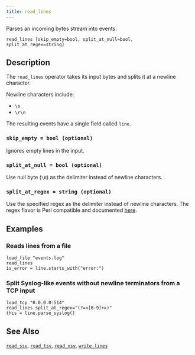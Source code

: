 ```yaml
---
title: read_lines
---
```


Parses an incoming bytes stream into events.

```tql
read_lines [skip_empty=bool, split_at_null=bool, split_at_regex=string]
```

## Description

The `read_lines` operator takes its input bytes and splits it at a newline character.

Newline characters include:

- `\n`
- `\r\n`

The resulting events have a single field called `line`.

### `skip_empty = bool (optional)`

Ignores empty lines in the input.

### `split_at_null = bool (optional)`

Use null byte (`\0`) as the delimiter instead of newline characters.

### `split_at_regex = string (optional)`

Use the specified regex as the delimiter instead of newline characters.
The regex flavor is Perl compatible and documented [here](https://www.boost.org/doc/libs/1_88_0/libs/regex/doc/html/boost_regex/syntax/perl_syntax.html).

## Examples

### Reads lines from a file

```tql
load_file "events.log"
read_lines
is_error = line.starts_with("error:")
```

### Split Syslog-like events without newline terminators from a TCP input

```tql
load_tcp "0.0.0.0:514"
read_lines split_at_regex="(?=<[0-9]+>)"
this = line.parse_syslog()
```

## See Also

[`read_ssv`](/reference/operators/read_ssv),
[`read_tsv`](/reference/operators/read_tsv),
[`read_xsv`](/reference/operators/read_xsv),
[`write_lines`](/reference/operators/write_lines)
